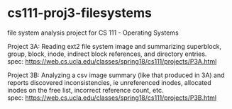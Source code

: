 # cs111-proj3-filesystems
file system analysis project for CS 111 - Operating Systems

Project 3A: Reading ext2 file system image and summarizing superblock, group, block, inode, indirect block references, and directory entries.  
spec: https://web.cs.ucla.edu/classes/spring18/cs111/projects/P3A.html  

Project 3B: Analyzing a csv image summary (like that produced in 3A) and reports discovered inconsistencies, ie unreferenced inodes, allocated inodes on the free list, incorrect reference count, etc.  
spec: https://web.cs.ucla.edu/classes/spring18/cs111/projects/P3B.html  

